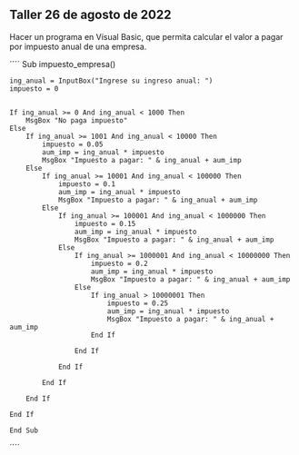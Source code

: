 ## Taller 26 de agosto de 2022

Hacer un programa en Visual Basic, que permita calcular el valor a pagar por impuesto anual de una empresa.

´´´´
    Sub impuesto_empresa()

    ing_anual = InputBox("Ingrese su ingreso anual: ")
    impuesto = 0


    If ing_anual >= 0 And ing_anual < 1000 Then
        MsgBox "No paga impuesto"
    Else
        If ing_anual >= 1001 And ing_anual < 10000 Then
            impuesto = 0.05
            aum_imp = ing_anual * impuesto
            MsgBox "Impuesto a pagar: " & ing_anual + aum_imp
        Else
            If ing_anual >= 10001 And ing_anual < 100000 Then
                impuesto = 0.1
                aum_imp = ing_anual * impuesto
                MsgBox "Impuesto a pagar: " & ing_anual + aum_imp
            Else
                If ing_anual >= 100001 And ing_anual < 1000000 Then
                    impuesto = 0.15
                    aum_imp = ing_anual * impuesto
                    MsgBox "Impuesto a pagar: " & ing_anual + aum_imp
                Else
                    If ing_anual >= 1000001 And ing_anual < 10000000 Then
                        impuesto = 0.2
                        aum_imp = ing_anual * impuesto
                        MsgBox "Impuesto a pagar: " & ing_anual + aum_imp
                    Else
                        If ing_anual > 10000001 Then
                            impuesto = 0.25
                            aum_imp = ing_anual * impuesto
                            MsgBox "Impuesto a pagar: " & ing_anual + aum_imp
                        End If
                    
                    End If
                        
                End If
            
            End If

        End If

    End If

    End Sub
´´´´